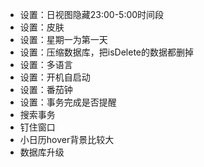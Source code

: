 - 设置：日视图隐藏23:00-5:00时间段
- 设置：皮肤
- 设置：星期一为第一天
- 设置：压缩数据库，把isDelete的数据都删掉
- 设置：多语言
- 设置：开机自启动
- 设置：番茄钟
- 设置：事务完成是否提醒
- 搜索事务
- 钉住窗口
- 小日历hover背景比较大
- 数据库升级